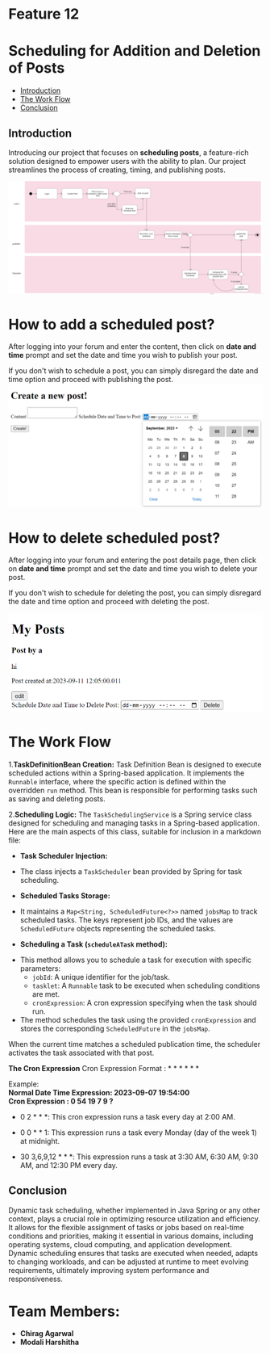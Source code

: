 # Feature 12
# Scheduling for Addition and Deletion of Posts

- [Introduction](#introduction)
- [The Work Flow](#the-work-flow)
- [Conclusion](#conclusion)

## Introduction
Introducing our project that focuses on **scheduling posts**, a feature-rich solution designed to empower users with the ability to plan. Our project streamlines the process of creating, timing, and publishing posts.

![Feature Work Flow](https://github.com/chiragagarwal-j/Feature-12-Scheduling-of-Posts/blob/main/Documentation/Feature%20Work%20Flow.png)

# How to add a scheduled post?

 

After logging into your forum and enter the content, then click on **date and time** prompt and set the date and time you wish to publish your post.

 

If you don't wish to schedule a post, you can simply disregard the date and time option and proceed with publishing the post.
![create post](https://github.com/chiragagarwal-j/Feature-12-Scheduling-of-Posts/blob/main/Documentation/create%20scheduled%20post.png)

# How to delete scheduled post?

 

After logging into your forum and entering the post details page, then click on **date and time** prompt and set the date and time you wish to delete your post.

 

If you don't wish to schedule for deleting the post, you can simply disregard the date and time option and proceed with deleting the post.

![delete scheduled post](https://github.com/chiragagarwal-j/Feature-12-Scheduling-of-Posts/blob/main/Documentation/delete%20scheduled%20post.png)
 

# The Work Flow

 

1.**TaskDefinitionBean Creation:**  Task Definition Bean is designed to execute scheduled actions within a Spring-based application. It implements the `Runnable` interface, where the specific action is defined within the overridden `run` method. This bean is responsible for performing tasks such as saving and deleting posts.

 

2.**Scheduling Logic:**
The `TaskSchedulingService` is a Spring service class designed for scheduling and managing tasks in a Spring-based application. Here are the main aspects of this class, suitable for inclusion in a markdown file:

* **Task Scheduler Injection:**
 - The class injects a `TaskScheduler` bean provided by Spring for task scheduling.

* **Scheduled Tasks Storage:**
 - It maintains a `Map<String, ScheduledFuture<?>>` named `jobsMap` to track scheduled tasks. The keys represent job IDs, and the values are `ScheduledFuture` objects representing the scheduled tasks.

* **Scheduling a Task (`scheduleATask` method):**
 - This method allows you to schedule a task for execution with specific parameters:
   - `jobId`: A unique identifier for the job/task.
   - `tasklet`: A `Runnable` task to be executed when scheduling conditions are met.
   - `cronExpression`: A cron expression specifying when the task should run.
 - The method schedules the task using the provided `cronExpression` and stores the corresponding `ScheduledFuture` in the `jobsMap`.

When the current time matches a scheduled publication time, the scheduler activates the task associated with that post.

**The Cron Expression**
Cron Expression Format : * * * * * *

Example: <br />
**Normal Date Time Expression: 2023-09-07 19:54:00** <br />
**Cron Expression : 0 54 19 7 9 ?**

* 0 2 * * *: This cron expression runs a task every day at 2:00 AM.

* 0 0 * * 1: This expression runs a task every Monday (day of the week 1) at midnight.

* 30 3,6,9,12 * * *: This expression runs a task at 3:30 AM, 6:30 AM, 9:30 AM, and 12:30 PM every day.





## Conclusion
Dynamic task scheduling, whether implemented in Java Spring or any other context, plays a crucial role in optimizing resource utilization and efficiency. It allows for the flexible assignment of tasks or jobs based on real-time conditions and priorities, making it essential in various domains, including operating systems, cloud computing, and application development. Dynamic scheduling ensures that tasks are executed when needed, adapts to changing workloads, and can be adjusted at runtime to meet evolving requirements, ultimately improving system performance and responsiveness.

# Team Members: 
-  **Chirag Agarwal**
-  **Modali Harshitha**
